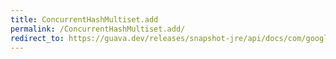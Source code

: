 ```yaml
---
title: ConcurrentHashMultiset.add
permalink: /ConcurrentHashMultiset.add/
redirect_to: https://guava.dev/releases/snapshot-jre/api/docs/com/google/common/collect/ConcurrentHashMultiset.html#add-E-int-
---
```

